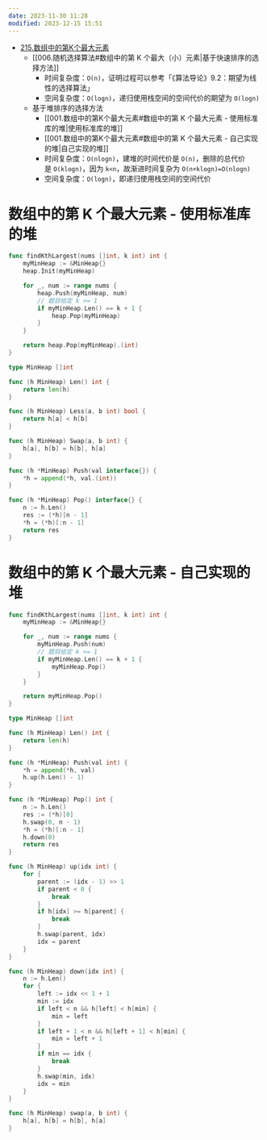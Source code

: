 ```yaml
---
date: 2023-11-30 11:28
modified: 2023-12-15 15:51
---
```


- [215.数组中的第K个最大元素](https://leetcode.cn/problems/kth-largest-element-in-an-array/)
	- [[006.随机选择算法#数组中的第 K 个最大（小）元素|基于快速排序的选择方法]]
		- 时间复杂度：`O(n)`，证明过程可以参考「《算法导论》9.2：期望为线性的选择算法」
		- 空间复杂度：`O(log⁡n)`，递归使用栈空间的空间代价的期望为 `O(log⁡n)`
	- 基于堆排序的选择方法
		- [[001.数组中的第K个最大元素#数组中的第 K 个最大元素 - 使用标准库的堆|使用标准库的堆]]
		- [[001.数组中的第K个最大元素#数组中的第 K 个最大元素 - 自己实现的堆|自己实现的堆]]
		- 时间复杂度：`O(nlog⁡n)`，建堆的时间代价是 `O(n)`，删除的总代价是 `O(klog⁡n)`，因为 `k<n`，故渐进时间复杂为 `O(n+klog⁡n)=O(nlog⁡n)`
		- 空间复杂度：`O(log⁡n)`，即递归使用栈空间的空间代价

# 数组中的第 K 个最大元素 - 使用标准库的堆

```go
func findKthLargest(nums []int, k int) int {
	myMinHeap := &MinHeap{}
	heap.Init(myMinHeap)

	for _, num := range nums {
		heap.Push(myMinHeap, num)
		// 题目给定 k >= 1
		if myMinHeap.Len() == k + 1 {
			heap.Pop(myMinHeap)
		}
	}

	return heap.Pop(myMinHeap).(int)
}

type MinHeap []int

func (h MinHeap) Len() int {
	return len(h)
}

func (h MinHeap) Less(a, b int) bool {
	return h[a] < h[b]
}

func (h MinHeap) Swap(a, b int) {
	h[a], h[b] = h[b], h[a]
}

func (h *MinHeap) Push(val interface{}) {
	*h = append(*h, val.(int))
}

func (h *MinHeap) Pop() interface{} {
	n := h.Len()
	res := (*h)[n - 1]
	*h = (*h)[:n - 1]
	return res
}
```

# 数组中的第 K 个最大元素 - 自己实现的堆

```go
func findKthLargest(nums []int, k int) int {
	myMinHeap := &MinHeap{}

	for _, num := range nums {
		myMinHeap.Push(num)
		// 题目给定 k >= 1
		if myMinHeap.Len() == k + 1 {
			myMinHeap.Pop()
		}
	}

	return myMinHeap.Pop()
}

type MinHeap []int

func (h MinHeap) Len() int {
	return len(h)
}

func (h *MinHeap) Push(val int) {
	*h = append(*h, val)
	h.up(h.Len() - 1)
}

func (h *MinHeap) Pop() int {
	n := h.Len()
	res := (*h)[0]
	h.swap(0, n - 1)
	*h = (*h)[:n - 1]
	h.down(0)
	return res
}

func (h MinHeap) up(idx int) {
	for {
		parent := (idx - 1) >> 1
		if parent < 0 {
			break
		}
		if h[idx] >= h[parent] {
			break
		}
		h.swap(parent, idx)
		idx = parent
	}
}

func (h MinHeap) down(idx int) {
	n := h.Len()
	for {
		left := idx << 1 + 1
		min := idx
		if left < n && h[left] < h[min] {
			min = left
		}
		if left + 1 < n && h[left + 1] < h[min] {
			min = left + 1
		}
		if min == idx {
			break
		}
		h.swap(min, idx)
		idx = min
	}
}

func (h MinHeap) swap(a, b int) {
	h[a], h[b] = h[b], h[a]
}
```

